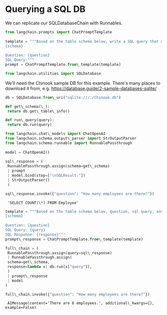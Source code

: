 # Querying a SQL DB

We can replicate our SQLDatabaseChain with Runnables.

```python
from langchain.prompts import ChatPromptTemplate  
  
template = """Based on the table schema below, write a SQL query that would answer the user's question:  
{schema}  
  
Question: {question}  
SQL Query:"""  
prompt = ChatPromptTemplate.from\_template(template)  

```

```python
from langchain.utilities import SQLDatabase  

```

We'll need the Chinook sample DB for this example. There's many places to download it from, e.g. <https://database.guide/2-sample-databases-sqlite/>

```python
db = SQLDatabase.from\_uri("sqlite:///./Chinook.db")  

```

```python
def get\_schema(\_):  
 return db.get\_table\_info()  

```

```python
def run\_query(query):  
 return db.run(query)  

```

```python
from langchain.chat\_models import ChatOpenAI  
from langchain.schema.output\_parser import StrOutputParser  
from langchain.schema.runnable import RunnablePassthrough  
  
model = ChatOpenAI()  
  
sql\_response = (  
 RunnablePassthrough.assign(schema=get\_schema)  
 | prompt  
 | model.bind(stop=["\nSQLResult:"])  
 | StrOutputParser()  
 )  

```

```python
sql\_response.invoke({"question": "How many employees are there?"})  

```

```text
 'SELECT COUNT(\*) FROM Employee'  

```

```python
template = """Based on the table schema below, question, sql query, and sql response, write a natural language response:  
{schema}  
  
Question: {question}  
SQL Query: {query}  
SQL Response: {response}"""  
prompt\_response = ChatPromptTemplate.from\_template(template)  

```

```python
full\_chain = (  
 RunnablePassthrough.assign(query=sql\_response)   
 | RunnablePassthrough.assign(  
 schema=get\_schema,  
 response=lambda x: db.run(x["query"]),  
 )  
 | prompt\_response   
 | model  
)  

```

```python
full\_chain.invoke({"question": "How many employees are there?"})  

```

```text
 AIMessage(content='There are 8 employees.', additional\_kwargs={}, example=False)  

```
